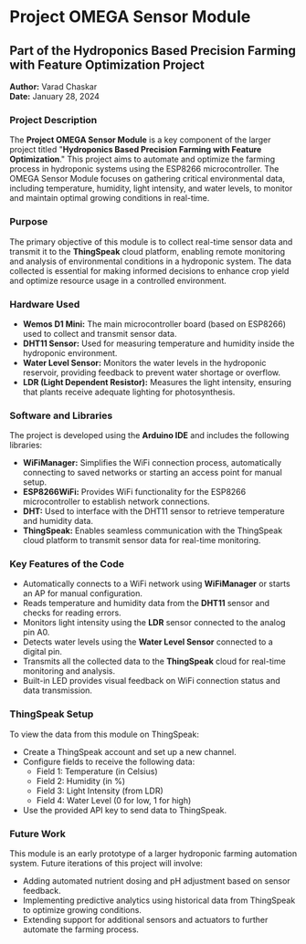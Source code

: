 <!DOCTYPE html>
<html lang="en">
<head>
    <meta charset="UTF-8">
    <meta name="viewport" content="width=device-width, initial-scale=1.0">
</head>
<body>

<h1>Project OMEGA Sensor Module</h1>
<h2>Part of the Hydroponics Based Precision Farming with Feature Optimization Project</h2>

<p>
    <strong>Author:</strong> Varad Chaskar<br>
    <strong>Date:</strong> January 28, 2024
</p>

<h3>Project Description</h3>
<p>
    The <strong>Project OMEGA Sensor Module</strong> is a key component of the larger project titled 
    "<strong>Hydroponics Based Precision Farming with Feature Optimization</strong>." This project aims to automate and optimize
    the farming process in hydroponic systems using the ESP8266 microcontroller. The OMEGA Sensor Module focuses on gathering 
    critical environmental data, including temperature, humidity, light intensity, and water levels, to monitor and maintain 
    optimal growing conditions in real-time.
</p>

<h3>Purpose</h3>
<p>
    The primary objective of this module is to collect real-time sensor data and transmit it to the <strong>ThingSpeak</strong> 
    cloud platform, enabling remote monitoring and analysis of environmental conditions in a hydroponic system. The data collected 
    is essential for making informed decisions to enhance crop yield and optimize resource usage in a controlled environment.
</p>

<h3>Hardware Used</h3>
<ul>
    <li><strong>Wemos D1 Mini:</strong> The main microcontroller board (based on ESP8266) used to collect and transmit sensor data.</li>
    <li><strong>DHT11 Sensor:</strong> Used for measuring temperature and humidity inside the hydroponic environment.</li>
    <li><strong>Water Level Sensor:</strong> Monitors the water levels in the hydroponic reservoir, providing feedback to prevent water shortage or overflow.</li>
    <li><strong>LDR (Light Dependent Resistor):</strong> Measures the light intensity, ensuring that plants receive adequate lighting for photosynthesis.</li>
</ul>

<h3>Software and Libraries</h3>
<p>The project is developed using the <strong>Arduino IDE</strong> and includes the following libraries:</p>
<ul>
    <li><strong>WiFiManager:</strong> Simplifies the WiFi connection process, automatically connecting to saved networks or starting an access point for manual setup.</li>
    <li><strong>ESP8266WiFi:</strong> Provides WiFi functionality for the ESP8266 microcontroller to establish network connections.</li>
    <li><strong>DHT:</strong> Used to interface with the DHT11 sensor to retrieve temperature and humidity data.</li>
    <li><strong>ThingSpeak:</strong> Enables seamless communication with the ThingSpeak cloud platform to transmit sensor data for real-time monitoring.</li>
</ul>

<h3>Key Features of the Code</h3>
<ul>
    <li>Automatically connects to a WiFi network using <strong>WiFiManager</strong> or starts an AP for manual configuration.</li>
    <li>Reads temperature and humidity data from the <strong>DHT11</strong> sensor and checks for reading errors.</li>
    <li>Monitors light intensity using the <strong>LDR</strong> sensor connected to the analog pin A0.</li>
    <li>Detects water levels using the <strong>Water Level Sensor</strong> connected to a digital pin.</li>
    <li>Transmits all the collected data to the <strong>ThingSpeak</strong> cloud for real-time monitoring and analysis.</li>
    <li>Built-in LED provides visual feedback on WiFi connection status and data transmission.</li>
</ul>

<h3>ThingSpeak Setup</h3>
<p>
    To view the data from this module on ThingSpeak:
</p>
<ul>
    <li>Create a ThingSpeak account and set up a new channel.</li>
    <li>Configure fields to receive the following data:
        <ul>
            <li>Field 1: Temperature (in Celsius)</li>
            <li>Field 2: Humidity (in %)</li>
            <li>Field 3: Light Intensity (from LDR)</li>
            <li>Field 4: Water Level (0 for low, 1 for high)</li>
        </ul>
    </li>
    <li>Use the provided API key to send data to ThingSpeak.</li>
</ul>

<h3>Future Work</h3>
<p>
    This module is an early prototype of a larger hydroponic farming automation system. Future iterations of this project will involve:
</p>
<ul>
    <li>Adding automated nutrient dosing and pH adjustment based on sensor feedback.</li>
    <li>Implementing predictive analytics using historical data from ThingSpeak to optimize growing conditions.</li>
    <li>Extending support for additional sensors and actuators to further automate the farming process.</li>
</ul>

</body>
</html>
